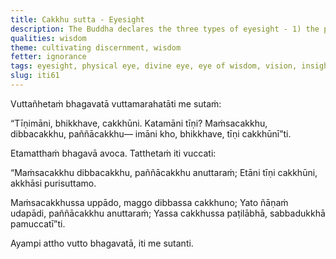 ```yaml
---
title: Cakkhu sutta - Eyesight
description: The Buddha declares the three types of eyesight - 1) the physical eye, 2) the divine eye, and 3) the wisdom eye. The wisdom eye is unsurpassed of the three.
qualities: wisdom
theme: cultivating discernment, wisdom
fetter: ignorance
tags: eyesight, physical eye, divine eye, eye of wisdom, vision, insight, iti, iti50-99
slug: iti61
---
```


Vuttañhetaṁ bhagavatā vuttamarahatāti me sutaṁ:

“Tīṇimāni, bhikkhave, cakkhūni. Katamāni tīṇi? Maṁsacakkhu, dibbacakkhu, paññācakkhu— imāni kho, bhikkhave, tīṇi cakkhūnī”ti.

Etamatthaṁ bhagavā avoca. Tatthetaṁ iti vuccati:

“Maṁsacakkhu dibbacakkhu,
paññācakkhu anuttaraṁ;
Etāni tīṇi cakkhūni,
akkhāsi purisuttamo.

Maṁsacakkhussa uppādo,
maggo dibbassa cakkhuno;
Yato ñāṇaṁ udapādi,
paññācakkhu anuttaraṁ;
Yassa cakkhussa paṭilābhā,
sabbadukkhā pamuccatī”ti.

Ayampi attho vutto bhagavatā, iti me sutanti.
